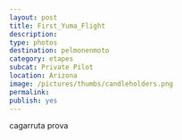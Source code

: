 ```yaml
---
layout: post
title: First_Yuma_Flight
description: 
type: photos
destination: pelmonenmoto
category: etapes
subcat: Private Pilot
location: Arizona
image: /pictures/thumbs/candleholders.png
permalink: 
publish: yes
---
```


cagarruta prova


